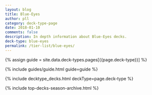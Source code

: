```yaml
---
layout: blog
title: Blue-Eyes
author: pll
category: deck-type-page
date: 2018-01-10
comments: false
description: In depth information about Blue-Eyes decks.
deck-type: blue-eyes
permalink: /tier-list/blue-eyes/
---
```


{% assign guide = site.data.deck-types.pages[{{page.deck-type}}] %}

{% include guides/guide.html guide=guide %}

{% include decktype_decks.html deckType=page.deck-type %}

{% include top-decks-season-archive.html %}